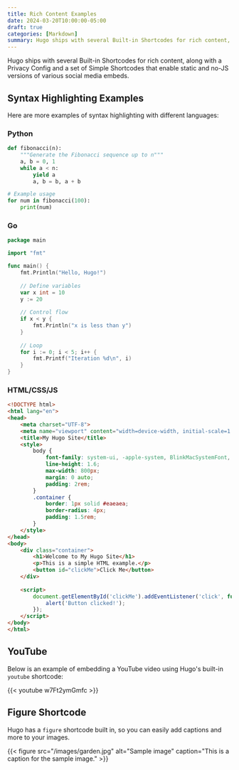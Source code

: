 ```yaml
---
title: Rich Content Examples
date: 2024-03-20T10:00:00-05:00
draft: true
categories: [Markdown]
summary: Hugo ships with several Built-in Shortcodes for rich content, along with a Privacy Config and a set of Simple Shortcodes that enable static and no-JS versions of various social media embeds.
---
```


Hugo ships with several Built-in Shortcodes for rich content, along with a Privacy Config and a set of Simple Shortcodes that enable static and no-JS versions of various social media embeds.

## Syntax Highlighting Examples

Here are more examples of syntax highlighting with different languages:

### Python

```python {linenos=inline}
def fibonacci(n):
    """Generate the Fibonacci sequence up to n"""
    a, b = 0, 1
    while a < n:
        yield a
        a, b = b, a + b

# Example usage
for num in fibonacci(100):
    print(num)
```

### Go

```go {linenos=inline}
package main

import "fmt"

func main() {
    fmt.Println("Hello, Hugo!")
    
    // Define variables
    var x int = 10
    y := 20
    
    // Control flow
    if x < y {
        fmt.Println("x is less than y")
    }
    
    // Loop
    for i := 0; i < 5; i++ {
        fmt.Printf("Iteration %d\n", i)
    }
}
```

### HTML/CSS/JS

```html
<!DOCTYPE html>
<html lang="en">
<head>
    <meta charset="UTF-8">
    <meta name="viewport" content="width=device-width, initial-scale=1.0">
    <title>My Hugo Site</title>
    <style>
        body {
            font-family: system-ui, -apple-system, BlinkMacSystemFont, 'Segoe UI', Roboto, Oxygen, Ubuntu, Cantarell, sans-serif;
            line-height: 1.6;
            max-width: 800px;
            margin: 0 auto;
            padding: 2rem;
        }
        .container {
            border: 1px solid #eaeaea;
            border-radius: 4px;
            padding: 1.5rem;
        }
    </style>
</head>
<body>
    <div class="container">
        <h1>Welcome to My Hugo Site</h1>
        <p>This is a simple HTML example.</p>
        <button id="clickMe">Click Me</button>
    </div>
    
    <script>
        document.getElementById('clickMe').addEventListener('click', function() {
            alert('Button clicked!');
        });
    </script>
</body>
</html>
```

## YouTube

Below is an example of embedding a YouTube video using Hugo's built-in `youtube` shortcode:

{{< youtube w7Ft2ymGmfc >}}

## Figure Shortcode

Hugo has a `figure` shortcode built in, so you can easily add captions and more to your images.

{{< figure src="/images/garden.jpg" alt="Sample image" caption="This is a caption for the sample image." >}}